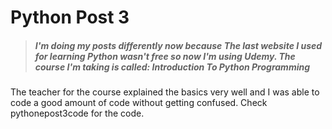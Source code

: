 # Python Post 3

>##### I'm doing my posts differently now because The last website I used for learning Python wasn't free so now I'm using Udemy. The course I'm taking is called: Introduction To Python Programming

The teacher for the course explained the basics very well and I was able to code a good amount of code without getting confused. Check pythonepost3code for the code.
